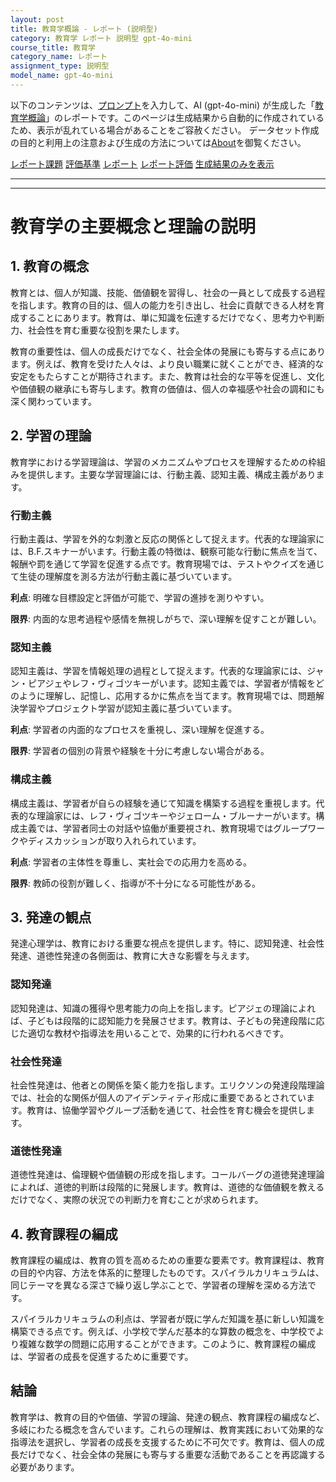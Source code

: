 ```yaml
---
layout: post
title: 教育学概論 - レポート (説明型)
category: 教育学 レポート 説明型 gpt-4o-mini
course_title: 教育学
category_name: レポート
assignment_type: 説明型
model_name: gpt-4o-mini
---
```


以下のコンテンツは、[プロンプト](https://github.com/takedatoshiyuki/synthetic_assignments/tree/main/generated/教育学/gpt-4o-mini/prompt_レポート-説明型.md)を入力して、AI (gpt-4o-mini) が生成した「[教育学概論](/contents/教育学/)」のレポートです。このページは生成結果から自動的に作成されているため、表示が乱れている場合があることをご容赦ください。
データセット作成の目的と利用上の注意および生成の方法については[About](/About)を御覧ください。

[レポート課題](../レポート課題-説明型)
[評価基準](../評価基準-説明型)
[レポート](../レポート-説明型)
[レポート評価](../レポート評価-説明型)
[生成結果のみを表示](https://github.com/takedatoshiyuki/synthetic_assignments/tree/main/generated/教育学/gpt-4o-mini/レポート-説明型.md)
  

***
***
  
# 教育学の主要概念と理論の説明

## 1. 教育の概念

教育とは、個人が知識、技能、価値観を習得し、社会の一員として成長する過程を指します。教育の目的は、個人の能力を引き出し、社会に貢献できる人材を育成することにあります。教育は、単に知識を伝達するだけでなく、思考力や判断力、社会性を育む重要な役割を果たします。

教育の重要性は、個人の成長だけでなく、社会全体の発展にも寄与する点にあります。例えば、教育を受けた人々は、より良い職業に就くことができ、経済的な安定をもたらすことが期待されます。また、教育は社会的な平等を促進し、文化や価値観の継承にも寄与します。教育の価値は、個人の幸福感や社会の調和にも深く関わっています。

## 2. 学習の理論

教育学における学習理論は、学習のメカニズムやプロセスを理解するための枠組みを提供します。主要な学習理論には、行動主義、認知主義、構成主義があります。

### 行動主義

行動主義は、学習を外的な刺激と反応の関係として捉えます。代表的な理論家には、B.F.スキナーがいます。行動主義の特徴は、観察可能な行動に焦点を当て、報酬や罰を通じて学習を促進する点です。教育現場では、テストやクイズを通じて生徒の理解度を測る方法が行動主義に基づいています。

**利点**: 明確な目標設定と評価が可能で、学習の進捗を測りやすい。

**限界**: 内面的な思考過程や感情を無視しがちで、深い理解を促すことが難しい。

### 認知主義

認知主義は、学習を情報処理の過程として捉えます。代表的な理論家には、ジャン・ピアジェやレフ・ヴィゴツキーがいます。認知主義では、学習者が情報をどのように理解し、記憶し、応用するかに焦点を当てます。教育現場では、問題解決学習やプロジェクト学習が認知主義に基づいています。

**利点**: 学習者の内面的なプロセスを重視し、深い理解を促進する。

**限界**: 学習者の個別の背景や経験を十分に考慮しない場合がある。

### 構成主義

構成主義は、学習者が自らの経験を通じて知識を構築する過程を重視します。代表的な理論家には、レフ・ヴィゴツキーやジェローム・ブルーナーがいます。構成主義では、学習者同士の対話や協働が重要視され、教育現場ではグループワークやディスカッションが取り入れられています。

**利点**: 学習者の主体性を尊重し、実社会での応用力を高める。

**限界**: 教師の役割が難しく、指導が不十分になる可能性がある。

## 3. 発達の観点

発達心理学は、教育における重要な視点を提供します。特に、認知発達、社会性発達、道徳性発達の各側面は、教育に大きな影響を与えます。

### 認知発達

認知発達は、知識の獲得や思考能力の向上を指します。ピアジェの理論によれば、子どもは段階的に認知能力を発展させます。教育は、子どもの発達段階に応じた適切な教材や指導法を用いることで、効果的に行われるべきです。

### 社会性発達

社会性発達は、他者との関係を築く能力を指します。エリクソンの発達段階理論では、社会的な関係が個人のアイデンティティ形成に重要であるとされています。教育は、協働学習やグループ活動を通じて、社会性を育む機会を提供します。

### 道徳性発達

道徳性発達は、倫理観や価値観の形成を指します。コールバーグの道徳発達理論によれば、道徳的判断は段階的に発展します。教育は、道徳的な価値観を教えるだけでなく、実際の状況での判断力を育むことが求められます。

## 4. 教育課程の編成

教育課程の編成は、教育の質を高めるための重要な要素です。教育課程は、教育の目的や内容、方法を体系的に整理したものです。スパイラルカリキュラムは、同じテーマを異なる深さで繰り返し学ぶことで、学習者の理解を深める方法です。

スパイラルカリキュラムの利点は、学習者が既に学んだ知識を基に新しい知識を構築できる点です。例えば、小学校で学んだ基本的な算数の概念を、中学校でより複雑な数学の問題に応用することができます。このように、教育課程の編成は、学習者の成長を促進するために重要です。

## 結論

教育学は、教育の目的や価値、学習の理論、発達の観点、教育課程の編成など、多岐にわたる概念を含んでいます。これらの理解は、教育実践において効果的な指導法を選択し、学習者の成長を支援するために不可欠です。教育は、個人の成長だけでなく、社会全体の発展にも寄与する重要な活動であることを再認識する必要があります。
